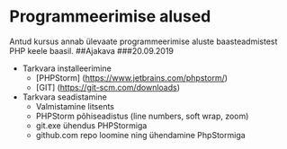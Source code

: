 # Programmeerimise alused
Antud kursus annab ülevaate programmeerimise aluste baasteadmistest PHP keele baasil.
##Ajakava
###20.09.2019
* Tarkvara installeerimine
    * [PHPStorm] (https://www.jetbrains.com/phpstorm/)
    * [GIT] (https://git-scm.com/downloads)
* Tarkvara seadistamine
    * Valmistamine litsents
    * PHPStorm põhiseadistus (line numbers, soft wrap, zoom)
    * git.exe ühendus PHPStormiga
    * github.com repo loomine ning ühendamine PhpStormiga